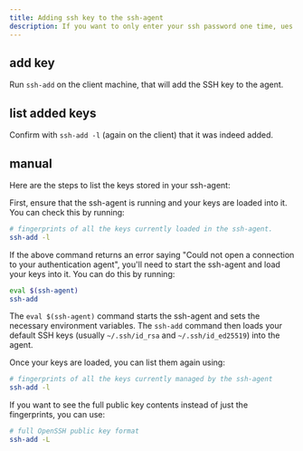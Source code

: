 ```yaml
---
title: Adding ssh key to the ssh-agent
description: If you want to only enter your ssh password one time, ues ssh-agent
---
```


## add key

Run `ssh-add` on the client machine, that will add the SSH key to the agent.

## list added keys

Confirm with `ssh-add -l` (again on the client) that it was indeed added.

## manual

Here are the steps to list the keys stored in your ssh-agent:

First, ensure that the ssh-agent is running and your keys are loaded into it. You can check this by running:

```bash
# fingerprints of all the keys currently loaded in the ssh-agent.
ssh-add -l
```

If the above command returns an error saying "Could not open a connection to your authentication agent", you'll need to start the ssh-agent and load your keys into it. You can do this by running:

```bash
eval $(ssh-agent)
ssh-add
```

The `eval $(ssh-agent)` command starts the ssh-agent and sets the necessary environment variables. The `ssh-add` command then loads your default SSH keys (usually `~/.ssh/id_rsa` and `~/.ssh/id_ed25519`) into the agent.

Once your keys are loaded, you can list them again using:

```bash
# fingerprints of all the keys currently managed by the ssh-agent
ssh-add -l
```

If you want to see the full public key contents instead of just the fingerprints, you can use:

```bash
# full OpenSSH public key format
ssh-add -L
```
